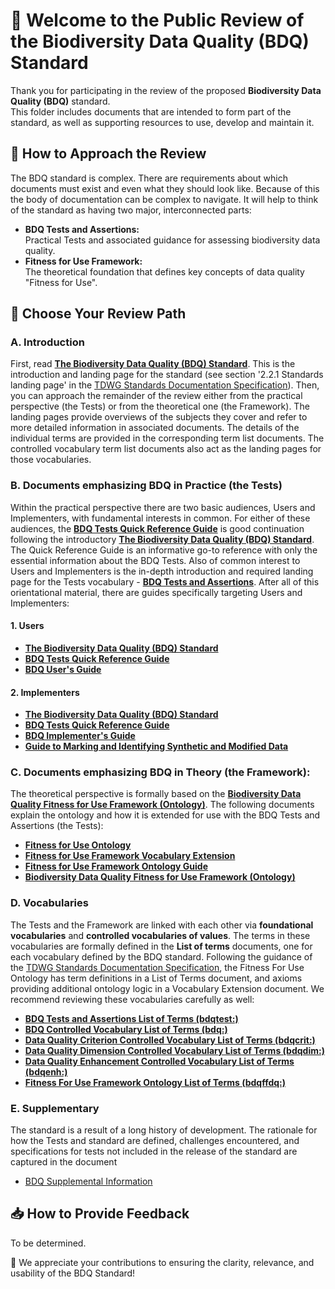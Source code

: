 # 📣 Welcome to the Public Review of the Biodiversity Data Quality (BDQ) Standard

Thank you for participating in the review of the proposed **Biodiversity Data Quality (BDQ)** standard.  
This folder includes documents that are intended to form part of the standard, as well as supporting resources to use, develop and maintain it.

## 🧭 How to Approach the Review

The BDQ standard is complex. There are requirements about which documents must exist and even what they should look like. Because of this the body of documentation can be complex to navigate. It will help to think of the standard as having two major, interconnected parts:

- **BDQ Tests and Assertions:**  
  Practical Tests and associated guidance for assessing biodiversity data quality.
- **Fitness for Use Framework:**  
  The theoretical foundation that defines key concepts of data quality "Fitness for Use".

## 🚀 Choose Your Review Path

### A. Introduction
First, read [**The Biodiversity Data Quality (BDQ) Standard**](./index.md). This is the introduction and landing page for the standard (see section '2.2.1 Standards landing page' in the [TDWG Standards Documentation Specification](https://github.com/tdwg/vocab/blob/master/sds/documentation-specification.md)). Then, you can approach the remainder of the review either from the practical perspective (the Tests) or from the theoretical one (the Framework). The landing pages provide overviews of the subjects they cover and refer to more detailed information in associated documents. The details of the individual terms are provided in the corresponding term list documents. The controlled vocabulary term list documents also act as the landing pages for those vocabularies.

### B. Documents emphasizing BDQ in Practice (the Tests)
Within the practical perspective there are two basic audiences, Users and Implementers, with fundamental interests in common. For either of these audiences, the [**BDQ Tests Quick Reference Guide**](docs/terms/bdqtest/index.md) is good continuation following the introductory [**The Biodiversity Data Quality (BDQ) Standard**](./index.md). The Quick Reference Guide is an informative go-to reference with only the essential information about the BDQ Tests. Also of common interest to Users and Implementers is the in-depth introduction and required landing page for the Tests vocabulary - [**BDQ Tests and Assertions**](docs/bdqtest/index.md). After all of this orientational material, there are guides specifically targeting Users and Implementers:

#### 1. Users
- [**The Biodiversity Data Quality (BDQ) Standard**](./index.md)
- [**BDQ Tests Quick Reference Guide**](docs/terms/bdqtest/index.md)
- [**BDQ User's Guide**](docs/guide/users/index.md)

#### 2. Implementers
- [**The Biodiversity Data Quality (BDQ) Standard**](./index.md)
- [**BDQ Tests Quick Reference Guide**](docs/terms/bdqtest/index.md)
- [**BDQ Implementer's Guide**](docs/guide/implementers/index.md)
- [**Guide to Marking and Identifying Synthetic and Modified Data**](docs/guide/synthetic/index.md)

### C. Documents emphasizing **BDQ in Theory (the Framework)**:
The theoretical perspective is formally based on the [**Biodiversity Data Quality Fitness for Use Framework (Ontology)**](vocabulary/bdqffdq.owl). The following documents explain the ontology and how it is extended for use with the BDQ Tests and Assertions (the Tests):
- [**Fitness for Use Ontology**](docs/bdqffdq/index.md)
- [**Fitness for Use Framework Vocabulary Extension**](docs/extension/bdqffdq/index.md)
- [**Fitness for Use Framework Ontology Guide**](docs/guide/bdqffdq/index.md)
- [**Biodiversity Data Quality Fitness for Use Framework (Ontology)**](vocabulary/bdqffdq.owl)

### D. Vocabularies
The Tests and the Framework are linked with each other via **foundational vocabularies** and **controlled vocabularies of values**. The terms in these vocabularies are formally defined in the **List of terms** documents, one for each vocabulary defined by the BDQ standard. Following the guidance of the [TDWG Standards Documentation Specification](https://github.com/tdwg/vocab/blob/master/sds/documentation-specification.md), the Fitness For Use Ontology has term definitions in a List of Terms document, and axioms providing additional ontology logic in a Vocabulary Extension document. We recommend reviewing these vocabularies carefully as well:
- [**BDQ Tests and Assertions List of Terms (bdqtest:)**](docs/list/bdqtest/index.md)
- [**BDQ Controlled Vocabulary List of Terms (bdq:)**](docs/list/bdq/index.md)
- [**Data Quality Criterion Controlled Vocabulary List of Terms (bdqcrit:)**](docs/list/bdqcrit/index.md)
- [**Data Quality Dimension Controlled Vocabulary List of Terms (bdqdim:)**](docs/list/bdqdim/index.md)
- [**Data Quality Enhancement Controlled Vocabulary List of Terms (bdqenh:)**](docs/list/bdqenh/index.md)
- [**Fitness For Use Framework Ontology List of Terms (bdqffdq:)**](docs/list/bdqffdq/index.md)

### E. Supplementary
The standard is a result of a long history of development. The rationale for how the Tests and standard are defined, challenges encountered, and specifications for tests not included in the release of the standard are captured in the document
- [BDQ Supplemental Information](docs/supplement/index.md)

## 📥 How to Provide Feedback

To be determined.

🙏 We appreciate your contributions to ensuring the clarity, relevance, and usability of the BDQ Standard!

